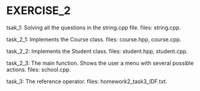 # EXERCISE_2

tsak_1: Solving all the questions in the string.cpp file. files: string.cpp.

task_2_1: Implements the Course class. files: course.hpp, course.cpp.

task_2_2: Implements the Student class. files: student.hpp, student.cpp.

task_2_3: The main function. Shows the user a menu with several possible actions. files: school.cpp.

task_3: The reference operator. files: homework2_task3_IDF.txt.
